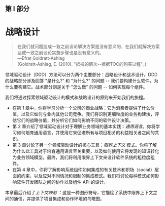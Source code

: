 ## 第 I 部分
# 战略设计

> 在我们就问题达成一致之前谈论解决方案是没有意义的，在我们就解决方案达成一致之前谈论实施步骤也是没有意义的。<br>
> —Efrat Goldratt-Ashlag<br>
> (Goldratt-Ashlag, E. (2010). "抵抗的层次--根据TOC的购买过程"。)

领域驱动设计（DDD）方法可以分为两个主要部分：战略设计和战术设计。DDD 的战略部分涉及回答 "是什么?" 和 "为什么?" 的问题 -- 我们要构建什么软件，为什么要构建它。战术部分则是关于 "怎么做" 的问题 -- 如何实现每个组件。

我们将通过探索领域驱动设计的模式和战略设计的原则来开始我们的旅程。

* 在第 1 章中，你将学习分析一个公司的商业战略：它为消费者提供了什么价值，以及它如何与业内其他公司竞争。我们将识别更细粒度的业务构建块，评估它们的战略价值，并分析它们如何影响不同的软件设计决策。
* 第 2 章介绍了领域驱动设计对于理解业务领域的基本实践：*通用语言*。你将学习如何培育通用语言，并使用它来促进所有与项目相关的利益相关者之间的共识。
* 第 3 章讨论了另一个领域驱动设计的核心工具：*限界上下文* 模式。你将了解为什么此工具对于培育通用语言至关重要，以及如何使用它将发现的知识转化为业务领域模型。最终，我们将利用限界上下文来设计软件系统的粗粒度组件。
* 在第 4 章中，你将了解影响系统组件如何集成的有关技术和职场（social）层面的约束，以及应对不同情况和限制的集成模式。我们将讨论每种模式如何影响软件开发团队之间的协作以及组件 API 的设计。

本章最后介绍了*上下文映射* ：这是一种图形符号，它描绘了系统中限界上下文之间的通信，并提供了项目集成和协作环境的鸟瞰图。